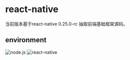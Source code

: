 # react-native

当前版本基于react-native 0.25.0-rc 抽取前端基础框架源码。

## environment

![node.js](https://img.shields.io/badge/node.js-%3E=_4.0.0-green.svg?style=flat-square)
![react-native](https://img.shields.io/badge/react--native-%3D_0.25.0-rc-green.svg)
